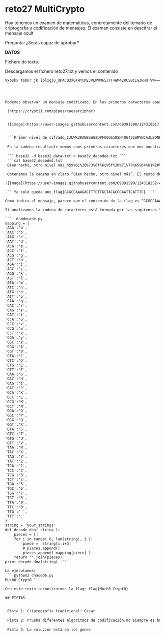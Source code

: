 # reto27 MultiCrypto 


Hoy tenemos un examen de matemáticas, concretamente del temario de criptografía y codificación de mensajes. El examen consiste en descifrar el mensaje ocult

Pregunta: ¿Serás capaz de aprobar? 

**DATOS**

Fichero de texto. 

Descargamos el fichero reto27.txt y vemos el contenido

```reto27.txt 
Vxoskx tobkr jk iolxgju_OPACQ3XGTHYCM2JVLWWM65JYT4WM42RCSBCIG3RHUTVW====KA2ZYPPCMKYZKS HLM4FYQTZMKA3MMPPCSEYZKSHLM4EYQTFBKA3JQPPCMWYZSSPLMOEIQTFBKA3MQPPCSEYZ QFW=KA3JSPPCSSYZSSPLME3YQT3IKA2JUPPAMSYZOTFLMWFYQTHZKA2JIPPAMKYZOSPLMW 3YQTHXKA2JMPPBMWYZQTHLMA2IQTHZKA2ZOPPBMWYZOTFLMWFYQTPAKA2JIPPAMSYZOSPL MWFYQTHZKA2JUPPAMKYZOSPLMA2IQTPAKA2JMPPAMKYZQTHLMA2IQTPAKA2JM===KA3AO===```




Podemos observar un mensaje codificado. En los primeros caracteres aparecen espacios en blanco lo que nos puede inducir a pensar que son palabras y que pueden estar cifradas con el algoritmo del Cesar. Intentamos descifrar toda la cadena con tdas las posibles claves y con la clave igual a 6 obtenemos el siguiente texto 

 (https://cryptii.com/pipes/caesarcipher)


 ![image](https://user-images.githubusercontent.com/69391590/124318017-f26cc700-db6f-11eb-97df-74a285321f51.png)

 
 ```Primer nivel de cifrado_IJUWK3RANBSWG2DPFQQG65DSN4QG42LWMVWCA3LBONPQ====EU2TSJJWGESTEM BFG4ZSKNTGEU3GGJJWMYSTEMBFG4YSKNZVEU3DKJJWGQSTMMJFGIYCKNZVEU3GKJJWMYST KZQ=EU3DMJJWMMSTMMJFGY3SKN3CEU2DOJJUGMSTINZFGQZSKNBTEU2DCJJUGESTIMJFGQ 3SKNBREU2DGJJVGQSTKNBFGU2CKNBTEU2TIJJVGQSTINZFGQZSKNJUEU2DCJJUGMSTIMJF GQZSKNBTEU2DOJJUGESTIMJFGU2CKNJUEU2DGJJUGESTKNBFGU2CKNJUEU2DG===EU3UI= == ```
 
 En la cadena resultante vemos unos primeros caracteres que nos muestra la frase “Primer nivel de cifrado_” loo que nos induce a pensar que los siguientes caracteres están cifrados/codificados con otro algoritmo. Por el formato parece base32 o base64, si decodificamos la cadena en base32 obtenemos el siguiente resultado: 
 
 ``` base32 -d base32_data.txt > base32_decoded.txt ```
 ```cat base32_decoded.txt 
 Bien hecho, otro nivel mas_%59%61%20%73%6f%6c%6f%20%71%75%65%64%61%20%75%6e%6f%5f%66%6c%61%67 %7b%47%43%47%43%43%41%41%41%47%41%43%54%54%54%43%54%54%47%43%54%41%43% 41%43%43%47%41%41%54%54%43%41%54%54%54%43%7D ```
 
 Obtenemos la cadena en claro “Bien hecho, otro nivel más”. El resto de la cadena parece estar codificado con URLencode, por lo que aplicando el algoritmo de descifrado obtenemos  (https://www.urldecoder.org/): 

![image](https://user-images.githubusercontent.com/69391590/124318252-437cbb00-db70-11eb-92fd-309c980547fc.png)

``` Ya solo queda uno_flag{GCGCCAAAGACTTTCTTGCTACACCGAATTCATTTC} ```

Como indica el mensaje, parece que el contenido de la flag es “GCGCCAAAGACTTTCTTGCTACACCGAATTCATTTC”. 

Si analizamos la cadena de caracteres está formada por las siguientes letras: “GCAT”, que coincide con las letras de las proteínas que forman el ADN (G:Guanina, C: Citosina, A:Adenina y T:Timina), por lo que podemos deducir que está cifrado con DNA Cypher. Con el siguiente script intentams descifrar el contenido:

```  dnadecode.py
mapping = { 
'AAA':'a', 
'AAC':'b', 
'AAG':'c', 
'AAT':'d', 
'ACA':'e', 
'ACC':'f',  
'ACG':'g', 
'ACT':'h', 
'AGA':'i', 
'AGC':'j', 
'AGG':'k', 
'AGT':'l', 
'ATA':'m', 
'ATC':'n', 
'ATG':'o', 
'ATT':'p', 
'CAA':'q', 
'CAC':'r', 
'CAG':'s', 
'CAT':'t', 
'CCA':'u', 
'CCC':'v', 
'CCG':'w', 
'CCT':'x', 
'CGA':'y', 
'CGC':'z', 
'CGG':'A',
'CGT':'B', 
'CTA':'C', 
'CTC':'D', 
'CTG':'E', 
'CTT':'F', 
'GAA':'G', 
'GAC':'H', 
'GAG':'I', 
'GAT':'J', 
'GCA':'K', 
'GCC':'L', 
'GCG':'M', 
'GCT':'N', 
'GGA':'O', 
'GGC':'P', 
'GGG':'Q', 
'GGT':'R', 
'GTA':'S', 
'GTC':'T', 
'GTG':'U', 
'GTT':'V', 
'TAA':'W', 
'TAC':'X', 
'TAG':'Y', 
'TAT':'Z', 
'TCA':'1', 
'TCC':'2', 
'TCG':'3', 
'TCT':'4', 
'TGA':'5', 
'TGC':'6', 
'TGG':'7', 
'TGT':'8', 
'TTA':'9', 
'TTC':'0', 
'TTG':' ', 
'TTT':'.' 
} 
string = 'your_strings' 
def decode_dna( string ): 
    pieces = [] 
    for i in range( 0, len(string), 3 ): 
        piece =  string[i:i+3] 
        # pieces.append() 
        pieces.append( mapping[piece] ) 
    return "".join(pieces) 
print decode_dna(string) ```

Lo ejecutamos: 
``` python2 dnacode.py
Much0 Crypt0 ```

Con este texto reconstruimos la flag: flag{Much0 Crypt0} 

## PISTAS

 
 Pista 1: Criptografía tradicional: Cesar
 
 Pista 2: Prueba diferentes algoritmos de codificación,no siempre es base64 
 
 Pista 3: La solución está en los genes
 
 
